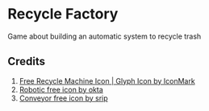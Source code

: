 # Recycle Factory

Game about building an automatic system to recycle trash

## Credits

1. [Free Recycle Machine Icon | Glyph Icon by IconMark](https://iconscout.com/free-icon/recycle-machine-2091475)
2. [Robotic free icon by okta](https://www.flaticon.com/free-icon/robotic_12198906?term=manipulator&page=1&position=46&origin=tag&related_id=12198906)
3. [Conveyor free icon by srip](https://www.flaticon.com/free-icon/conveyor_2250911)